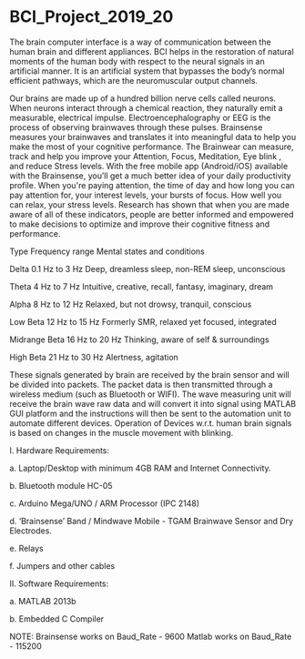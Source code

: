 # BCI_Project_2019_20

The brain computer interface is a way of communication between the human brain and different appliances. BCI helps in the restoration of natural moments of the human body with respect to the neural signals in an artificial manner. It is an artificial system that bypasses the body’s normal efficient pathways, which are the neuromuscular output channels.

Our brains are made up of a hundred billion nerve cells called neurons. When neurons interact through a chemical reaction, they naturally emit a measurable, electrical impulse. Electroencephalography or EEG is the process of observing brainwaves through these pulses.
Brainsense measures your brainwaves and translates it into meaningful data to help you make the most of your cognitive performance. The Brainwear can measure, track and help you improve your Attention, Focus, Meditation, Eye blink , and reduce Stress levels. With the free mobile app (Android/iOS) available with the Brainsense, you’ll get a much better idea of your daily productivity profile. When you're paying attention, the time of day and how long you can pay attention for, your interest levels, your bursts of focus. How well you can relax, your stress levels. Research has shown that when you are made aware of all of these indicators, people are better informed and empowered to make decisions to optimize and improve their cognitive fitness and performance.

Type    Frequency range    Mental states and conditions

Delta   0.1 Hz to 3 Hz     Deep, dreamless sleep, non-REM sleep, unconscious

Theta   4 Hz to 7 Hz       Intuitive, creative, recall, fantasy, imaginary, dream

Alpha   8 Hz to 12 Hz      Relaxed, but not drowsy, tranquil, conscious

Low Beta 12 Hz to 15 Hz    Formerly SMR, relaxed yet focused, integrated

Midrange Beta 16 Hz to 20 Hz Thinking, aware of self & surroundings

High Beta     21 Hz to 30 Hz Alertness, agitation

These signals generated by brain are received by the brain sensor and will be divided into packets. The packet data is then transmitted through a wireless medium (such as Bluetooth or WIFI). The wave measuring unit will receive the brain wave raw data and will convert it into signal using MATLAB GUI platform and the instructions will then be sent to the automation unit to automate different devices. Operation of Devices w.r.t. human brain signals is based on changes in the muscle movement with blinking.

I.	Hardware Requirements: 

a.	Laptop/Desktop with minimum 4GB RAM and Internet Connectivity. 

b.	Bluetooth module HC-05

c.	Arduino Mega/UNO / ARM Processor (IPC 2148)

d.	‘Brainsense’ Band / Mindwave Mobile - TGAM Brainwave Sensor and Dry Electrodes.

e.	Relays

f.	Jumpers and other cables


II.	Software Requirements: 

a.	MATLAB 2013b

b.	Embedded C Compiler

NOTE:
Brainsense works on Baud_Rate - 9600
Matlab works on Baud_Rate - 115200
